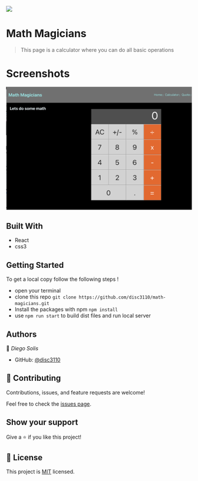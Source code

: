 ![](https://img.shields.io/badge/Microverse-blueviolet)

# Math Magicians
> This page is a calculator where you can do all basic operations

# Screenshots
![screenshot](screenshot.png)

## Built With
- React
- css3

## Getting Started
To get a local copy follow the following steps !
- open your terminal 
- clone this repo `git clone https://github.com/disc3110/math-magicians.git`
- Install the packages with npm `npm install`
- use `npm run start` to build dist files and run local server


## Authors

👤 *Diego Solis*

- GitHub: [@disc3110](https://github.com/disc3110)


## 🤝 Contributing

Contributions, issues, and feature requests are welcome!

Feel free to check the [issues page](https://github.com/disc3110/math-magicians/issues).

## Show your support

Give a ⭐️ if you like this project!

## 📝 License

This project is [MIT](./MIT.md) licensed.
